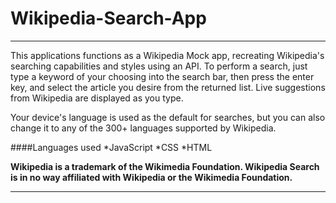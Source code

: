 # Wikipedia-Search-App
---------------------------------------------------------

This applications functions as a Wikipedia Mock app, recreating Wikipedia's searching capabilities and styles using an API. To perform a search, just type a keyword of your choosing into the search bar, then press the enter key, and select the article you desire from the returned list. Live suggestions from Wikipedia are displayed as you type.

Your device's language is used as the default for searches, but you can also change it to any of the 300+ languages supported by Wikipedia.

####Languages used
*JavaScript 
*CSS
*HTML


__Wikipedia is a trademark of the Wikimedia Foundation. Wikipedia Search is in no way affiliated with Wikipedia or the Wikimedia Foundation.__

---------------------------------------------------------
